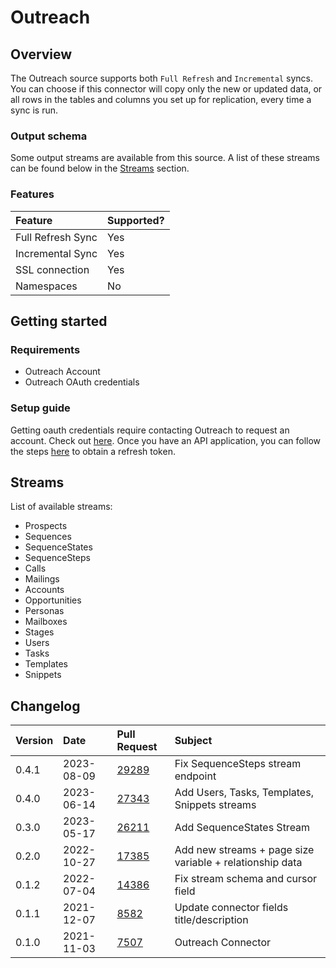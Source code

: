 # Outreach

## Overview

The Outreach source supports both `Full Refresh` and `Incremental` syncs. You can choose if this connector will copy only the new or updated data, or all rows in the tables and columns you set up for replication, every time a sync is run.

### Output schema

Some output streams are available from this source. A list of these streams can be found below in the [Streams](outreach.md#streams) section.

### Features

| Feature           | Supported? |
| :---------------- | :--------- |
| Full Refresh Sync | Yes        |
| Incremental Sync  | Yes        |
| SSL connection    | Yes        |
| Namespaces        | No         |

## Getting started

### Requirements

- Outreach Account
- Outreach OAuth credentials

### Setup guide

Getting oauth credentials require contacting Outreach to request an account. Check out [here](https://www.outreach.io/lp/watch-demo#request-demo).
Once you have an API application, you can follow the steps [here](https://api.outreach.io/api/v2/docs#authentication) to obtain a refresh token.

## Streams

List of available streams:

- Prospects
- Sequences
- SequenceStates
- SequenceSteps
- Calls
- Mailings
- Accounts
- Opportunities
- Personas
- Mailboxes
- Stages
- Users
- Tasks
- Templates
- Snippets

## Changelog

| Version | Date       | Pull Request                                             | Subject                                                  |
|:--------|:-----------|:---------------------------------------------------------|:---------------------------------------------------------|
| 0.4.1   | 2023-08-09 | [29289](https://github.com/airbytehq/airbyte/pull/29289) | Fix SequenceSteps stream endpoint                        |
| 0.4.0   | 2023-06-14 | [27343](https://github.com/airbytehq/airbyte/pull/27343) | Add Users, Tasks, Templates, Snippets streams            |
| 0.3.0   | 2023-05-17 | [26211](https://github.com/airbytehq/airbyte/pull/26211) | Add SequenceStates Stream                                |
| 0.2.0   | 2022-10-27 | [17385](https://github.com/airbytehq/airbyte/pull/17385) | Add new streams + page size variable + relationship data |
| 0.1.2   | 2022-07-04 | [14386](https://github.com/airbytehq/airbyte/pull/14386) | Fix stream schema and cursor field                       |
| 0.1.1   | 2021-12-07 | [8582](https://github.com/airbytehq/airbyte/pull/8582)   | Update connector fields title/description                |
| 0.1.0   | 2021-11-03 | [7507](https://github.com/airbytehq/airbyte/pull/7507)   | Outreach Connector                                       |

